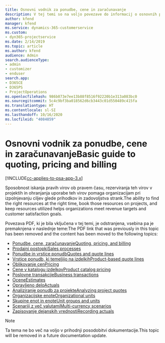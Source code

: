 ```yaml
---
title: Osnovni vodnik za ponudbe, cene in zaračunavanje
description: V tej temi so na voljo povezave do informacij o osnovnih ponudbah, cenah in zaračunavanju v aplikaciji Project Service Automation.
author: kfend
manager: kfend
ms.service: dynamics-365-customerservice
ms.custom:
- dyn365-projectservice
ms.date: 2/14/2019
ms.topic: article
ms.author: kfend
audience: Admin
search.audienceType:
- admin
- customizer
- enduser
search.app:
- D365CE
- D365PS
- ProjectOperations
ms.openlocfilehash: 986b073e7ee13b88f8516f92220b1e313a083bc0
ms.sourcegitcommit: 5c4c9bf3ba018562d6cb3443c01d550489c415fa
ms.translationtype: HT
ms.contentlocale: sl-SI
ms.lasthandoff: 10/16/2020
ms.locfileid: "4084859"
---
```

# <a name="basic-guide-to-quoting-pricing-and-billing"></a><span data-ttu-id="c0928-103">Osnovni vodnik za ponudbe, cene in zaračunavanje</span><span class="sxs-lookup"><span data-stu-id="c0928-103">Basic guide to quoting, pricing and billing</span></span>

[!INCLUDE[cc-applies-to-psa-app-3.x](../../includes/cc-applies-to-psa-app-3x.md)]

<span data-ttu-id="c0928-104">Sposobnost iskanja pravih virov ob pravem času, rezerviranja teh virov v projektih in ohranjanja uporabe teh virov pomaga organizacijam pri izpolnjevanju ciljev glede prihodkov in zadovoljstva strank.</span><span class="sxs-lookup"><span data-stu-id="c0928-104">The ability to find the right resources at the right time, book those resources on projects, and keep resources utilized helps organizations meet revenue targets and customer satisfaction goals.</span></span> 

<span data-ttu-id="c0928-105">Povezava PDF, ki je bila vključena v tej temi, je odstranjena, vsebina pa je premaknjena v naslednje teme:</span><span class="sxs-lookup"><span data-stu-id="c0928-105">The PDF link that was previously in this topic has been removed and the content has been moved to the following topics:</span></span>

- [<span data-ttu-id="c0928-106">Ponudbe, cene, zaračunavanje</span><span class="sxs-lookup"><span data-stu-id="c0928-106">Quoting, pricing, and billing</span></span>](../quote-bill-price.md)
- [<span data-ttu-id="c0928-107">Prodajni postopki</span><span class="sxs-lookup"><span data-stu-id="c0928-107">Sales processes</span></span>](../basic-sales-process.md)
- [<span data-ttu-id="c0928-108">Ponudbe in vrstice ponudb</span><span class="sxs-lookup"><span data-stu-id="c0928-108">Quotes and quote lines</span></span>](../basic-quote-lines.md)
- [<span data-ttu-id="c0928-109">Vrstice ponudb, ki temeljijo na izdelkih</span><span class="sxs-lookup"><span data-stu-id="c0928-109">Product-based quote lines</span></span>](../product-based-quote-lines.md)
- [<span data-ttu-id="c0928-110">Oblikovanje cen</span><span class="sxs-lookup"><span data-stu-id="c0928-110">Pricing</span></span>](../basic-pricing.md)
- [<span data-ttu-id="c0928-111">Cene v katalogu izdelkov</span><span class="sxs-lookup"><span data-stu-id="c0928-111">Product catalog pricing</span></span>](../product-catalog-pricing.md)
- [<span data-ttu-id="c0928-112">Poslovne transakcije</span><span class="sxs-lookup"><span data-stu-id="c0928-112">Business transactions</span></span>](../basic-business-transactions.md)
- [<span data-ttu-id="c0928-113">Ocene</span><span class="sxs-lookup"><span data-stu-id="c0928-113">Estimates</span></span>](../estimates.md)
- [<span data-ttu-id="c0928-114">Opravljeno delo</span><span class="sxs-lookup"><span data-stu-id="c0928-114">Actuals</span></span>](../actuals.md)
- [<span data-ttu-id="c0928-115">Analiziranje ponudb za projekte</span><span class="sxs-lookup"><span data-stu-id="c0928-115">Analyzing project quotes</span></span>](../basic-analyzing-quotes.md)
- [<span data-ttu-id="c0928-116">Organizacijske enote</span><span class="sxs-lookup"><span data-stu-id="c0928-116">Organizational units</span></span>](../advanced-organizational.md)
- [<span data-ttu-id="c0928-117">Skupine enot in enote</span><span class="sxs-lookup"><span data-stu-id="c0928-117">Unit groups and units</span></span>](../advanced-units.md)
- [<span data-ttu-id="c0928-118">Scenariji z več valutami</span><span class="sxs-lookup"><span data-stu-id="c0928-118">Multi-currency scenarios</span></span>](../advanced-currency.md)
- [<span data-ttu-id="c0928-119">Zapisovanje dejanskih vrednosti</span><span class="sxs-lookup"><span data-stu-id="c0928-119">Recording actuals</span></span>](../advanced-actuals.md)

> [!NOTE]
> <span data-ttu-id="c0928-120">Ta tema ne bo več na voljo v prihodnji posodobitvi dokumentacije.</span><span class="sxs-lookup"><span data-stu-id="c0928-120">This topic will be removed in a future documentation update.</span></span> 
